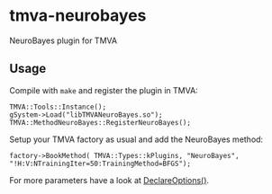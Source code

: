 tmva-neurobayes
===============

NeuroBayes plugin for TMVA

## Usage
Compile with `make` and register the plugin in TMVA:

```
TMVA::Tools::Instance();
gSystem->Load("libTMVANeuroBayes.so");
TMVA::MethodNeuroBayes::RegisterNeuroBayes();
```

Setup your TMVA factory as usual and add the NeuroBayes method:

```
factory->BookMethod( TMVA::Types::kPlugins, "NeuroBayes", "!H:V:NTrainingIter=50:TrainingMethod=BFGS");
```

For more parameters have a look at [DeclareOptions()](src/MethodNeuroBayes.cxx#L145).

